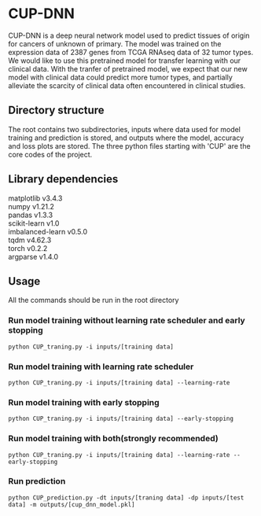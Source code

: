 # CUP-DNN

CUP-DNN is a deep neural network model used to predict tissues of origin for cancers of unknown of primary. 
The model was trained on the expression data of 2387 genes from TCGA RNAseq data of 32 tumor types. We would like to use this pretrained model for transfer learning with our clinical data. With the tranfer of pretrained model, we expect that our new model with clinical data could predict more tumor types, and partially alleviate the scarcity of clinical data often encountered in clinical studies.   

## Directory structure

The root contains two subdirectories, inputs where data used for model training and prediction is stored, and outputs where the model, accuracy and loss plots are stored.
The three python files starting with 'CUP' are the core codes of the project. 

## Library dependencies

matplotlib v3.4.3 <br>
numpy v1.21.2 <br>
pandas v1.3.3 <br>
scikit-learn v1.0 <br>
imbalanced-learn v0.5.0 <br>
tqdm v4.62.3 <br>
torch v0.2.2 <br>
argparse v1.4.0 <br>

## Usage
All the commands should be run in the root directory
### Run model training without learning rate scheduler and early stopping

    python CUP_traning.py -i inputs/[training data] 

### Run model training with learning rate scheduler

    python CUP_traning.py -i inputs/[training data] --learning-rate

### Run model training with early stopping

    python CUP_traning.py -i inputs/[training data] --early-stopping

### Run model training with both(strongly recommended)

    python CUP_traning.py -i inputs/[training data] --learning-rate --early-stopping
    
### Run prediction
    python CUP_prediction.py -dt inputs/[traning data] -dp inputs/[test data] -m outputs/[cup_dnn_model.pkl]

